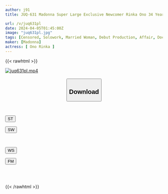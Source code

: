 ```yaml
---
author: j91
title: JUQ-631 Madonna Super Large Exclusive Newcomer Rinka Ono 34 Years Old AV DEBUT Overwhelmingly Addictive, Beauty And Eroticism That Burns Into Your Mind.

url: /v/juq631pl
date: 2024-04-05T01:45:00Z
image: "juq631pl.jpg"
tags: [Censored, Solowork, Married Woman, Debut Production, Affair, Documentary, Mature Woman	]
maker: [Madonna]
actress: [ Ono Rinka ]
---
```



{{< rawhtml >}}

<div class="video" data-videoid="x29Xl4ladMc0pk">
    <a href="javascript:;">
        <img src="/v/juq631pl/juq631pl.jpg" width="WIDTH" height="HEIGHT" alt="juq631pl.mp4" loading="lazy">
    </a>
</div>

<script type="text/javascript" src="https://j91.asia/asset/on-demand-st.js"></script>

<br>
  <link rel="stylesheet" href="https://j91.asia/asset/bs5.css">
  
  <center>
  <button class="btn btn-primary" type="button" data-bs-toggle="collapse" data-bs-target=".multi-collapse" aria-expanded="false" aria-controls="multiCollapseExample1 multiCollapseExample2"><h2>Download</h2></button></center>
</p>
<div class="row">
  <div class="col">
    <div class="collapse multi-collapse" id="multiCollapseExample1">
      <div class="card card-body">
	      	      <br>
<div class="buttons">  
<p><a href="https://streamtape.to/v/x29Xl4ladMc0pk" target="_blank"><button class="btn-hover color-3"><i class="fa fa-download"></i> ST</button></a></p>
<p><a href="https://asnwish.com/x1epbe8r85v5" target="_blank"><button class="btn-hover color-2"><i class="fa fa-download"></i> SW</button></a></p></div>
    </div>
  </div>
</div>
  <div class="col">
    <div class="collapse multi-collapse" id="multiCollapseExample2">
      <div class="card card-body">
	      <br>
<div class="buttons">
<p><a href="https://wolfstream.tv/mqzgewjy22s6"><button class="btn-hover color-9"><i class="fa fa-download"></i> WS</button></a></p>
<p><a href="https://filemoon.sx/d/i0sbdl76achs"><button class="btn-hover color-8"><i class="fa fa-download"></i> FM</button></a></p></div>
<br><br>
      </div>
    </div>
  </div>
</div>

{{< /rawhtml >}}